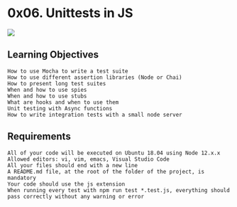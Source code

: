 # 0x06. Unittests in JS

![](https://s3.amazonaws.com/alx-intranet.hbtn.io/uploads/medias/2019/12/90f79a666e174e6c4ffc.jpeg?X-Amz-Algorithm=AWS4-HMAC-SHA256&X-Amz-Credential=AKIARDDGGGOUSBVO6H7D%2F20230922%2Fus-east-1%2Fs3%2Faws4_request&X-Amz-Date=20230922T172723Z&X-Amz-Expires=86400&X-Amz-SignedHeaders=host&X-Amz-Signature=52b4af04ab491b33463bd30c9f7e1b26e65749ec880a1054d6c1b72b24b9f8d5)

## Learning Objectives

    How to use Mocha to write a test suite
    How to use different assertion libraries (Node or Chai)
    How to present long test suites
    When and how to use spies
    When and how to use stubs
    What are hooks and when to use them
    Unit testing with Async functions
    How to write integration tests with a small node server

## Requirements

    All of your code will be executed on Ubuntu 18.04 using Node 12.x.x
    Allowed editors: vi, vim, emacs, Visual Studio Code
    All your files should end with a new line
    A README.md file, at the root of the folder of the project, is mandatory
    Your code should use the js extension
    When running every test with npm run test *.test.js, everything should pass correctly without any warning or error

